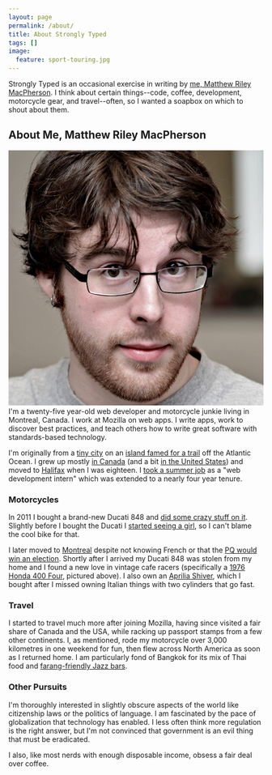 ```yaml
---
layout: page
permalink: /about/
title: About Strongly Typed
tags: []
image:
  feature: sport-touring.jpg
---
```


Strongly Typed is an occasional exercise in writing by [me, Matthew Riley MacPherson](http://tofumatt.com). I think about certain things--code, coffee, development, motorcycle gear, and travel--often, so I wanted a soapbox on which to shout about them.

## About Me, Matthew Riley MacPherson

<img src="/images/matt-techshop.jpg" alt="A photo of me" id="about-me-photo" class="about-photo">I'm a twenty-five year-old web developer and motorcycle junkie living in Montreal, Canada. I work at Mozilla on web apps. I write apps, work to discover best practices, and teach others how to write great software with standards-based technology.

I'm originally from a [tiny city](http://en.wikipedia.org/wiki/Sydney,_Nova_Scotia) on an [island famed for a trail](http://en.wikipedia.org/wiki/Cape_Breton_Island) off the Atlantic Ocean. I grew up mostly [in Canada](http://en.wikipedia.org/wiki/Calgary) (and a bit [in the United States](http://en.wikipedia.org/wiki/Lincoln,_Nebraska)) and moved to [Halifax](http://en.wikipedia.org/wiki/Halifax_Regional_Municipality) when I was eighteen. I [took a summer job](http://novascotia.ca/) as a "web development intern" which was extended to a nearly four year tenure.

### Motorcycles

In 2011 I bought a brand-new Ducati 848 and [did some crazy stuff on it](http://triggersandsparks.com/blog/how-a-motorcycle-made-me-a-better-businessperson/). Slightly before I bought the Ducati I [started seeing a girl](http://twitter.com/sarahsemark), so I can't blame the cool bike for that.

I later moved to [Montreal](http://en.wikipedia.org/wiki/Montreal) despite not knowing French or that the [PQ would win an election](http://en.wikipedia.org/wiki/Quebec_general_election,_2012). Shortly after I arrived my Ducati 848 was stolen from my home and I found a new love in vintage cafe racers (specifically a [1976 Honda 400 Four](http://en.wikipedia.org/wiki/Honda_CB400F), pictured above). I also own an [Aprilia Shiver](http://en.wikipedia.org/wiki/Aprilia_SL_750_Shiver), which I bought after I missed owning Italian things with two cylinders that go fast.

### Travel

I started to travel much more after joining Mozilla, having since visited a fair share of Canada and the USA, while racking up passport stamps from a few other continents. I, as mentioned, rode my motorcycle over 3,000 kilometres in one weekend for fun, then flew across North America as soon as I returned home. I am particularly fond of Bangkok for its mix of Thai food and [farang-friendly Jazz bars](https://foursquare.com/v/the-iron-fairies--co/4bd98c220115c9b67da47780).

### Other Pursuits

I'm thoroughly interested in slightly obscure aspects of the world like citizenship laws or the politics of language. I am fascinated by the pace of globalization that technology has enabled. I less often think more regulation is the right answer, but I'm not convinced that government is an evil thing that must be eradicated.

I also, like most nerds with enough disposable income, obsess a fair deal over coffee.
